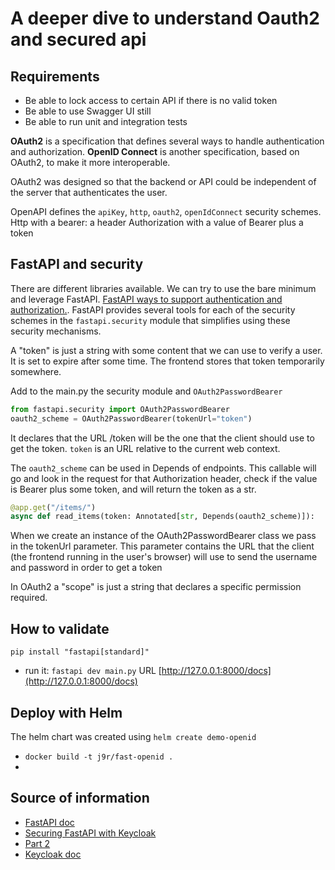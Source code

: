 # A deeper dive to understand Oauth2 and secured api


## Requirements

* Be able to lock access to certain API if there is no valid token
* Be able to use Swagger UI still
* Be able to run unit and integration tests

**OAuth2** is a specification that defines several ways to handle authentication and authorization. **OpenID Connect** is another specification, based on OAuth2, to make it more interoperable.

OAuth2 was designed so that the backend or API could be independent of the server that authenticates the user.

OpenAPI defines the `apiKey`, `http`, `oauth2`, `openIdConnect` security schemes. Http with a bearer: a header Authorization with a value of Bearer plus a token

## FastAPI and security

There are different libraries available. We can try to use the bare minimum and leverage FastAPI. [FastAPI ways to support authentication and authorization.](https://fastapi.tiangolo.com/tutorial/security/). FastAPI provides several tools for each of the security schemes in the `fastapi.security` module that simplifies using these security mechanisms.

A "token" is just a string with some content that we can use to verify a user. It is set to expire after some time. The frontend stores that token temporarily somewhere. 

Add to the main.py the security module and `OAuth2PasswordBearer`

```python
from fastapi.security import OAuth2PasswordBearer
oauth2_scheme = OAuth2PasswordBearer(tokenUrl="token")
```

It declares that the URL /token will be the one that the client should use to get the token. `token` is an URL relative to the current web context.

The `oauth2_scheme` can be used in Depends of endpoints. This callable will go and look in the request for that Authorization header, check if the value is Bearer plus some token, and will return the token as a str.

```python
@app.get("/items/")
async def read_items(token: Annotated[str, Depends(oauth2_scheme)]):
```

When we create an instance of the OAuth2PasswordBearer class we pass in the tokenUrl parameter. This parameter contains the URL that the client (the frontend running in the user's browser) will use to send the username and password in order to get a token

In OAuth2 a "scope" is just a string that declares a specific permission required.

## How to validate

```
pip install "fastapi[standard]"
```

* run it: `fastapi dev main.py`  URL [http://127.0.0.1:8000/docs](http://127.0.0.1:8000/docs)

## Deploy with Helm

The helm chart was created using `helm create demo-openid`

* `docker build -t j9r/fast-openid .`
*  

## Source of information

* [FastAPI doc](https://fastapi.tiangolo.com/tutorial/security/simple-oauth2/#oauth2passwordrequestform)
* [Securing FastAPI with Keycloak](https://medium.com/@buffetbenjamin/securing-fastapi-with-keycloak-the-adventure-begins-part-1-e7eae3b79946)
* [Part 2](https://medium.com/@buffetbenjamin/securing-fastapi-with-keycloak-part-2-a-tale-of-roles-660ab5963ee5)
* [Keycloak doc](https://www.keycloak.org/documentation)
